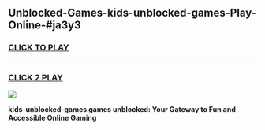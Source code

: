 
## Unblocked-Games-kids-unblocked-games-Play-Online-#ja3y3
<h3>
<a href="https://premium.freeplayer.one?title=kids-unblocked-games&ref=27F">CLICK TO PLAY</a></h3>
<hr>

<h3>
<a href="https://premium.freeplayer.one?title=kids-unblocked-games&ref=27F">CLICK 2 PLAY</a>
  
</h3>

<a href="https://premium.freeplayer.one?title=kids-unblocked-games&ref=27F"><img src="https://clearcache.store/games.png"></a>


**kids-unblocked-games games unblocked: Your Gateway to Fun and Accessible Online Gaming**
